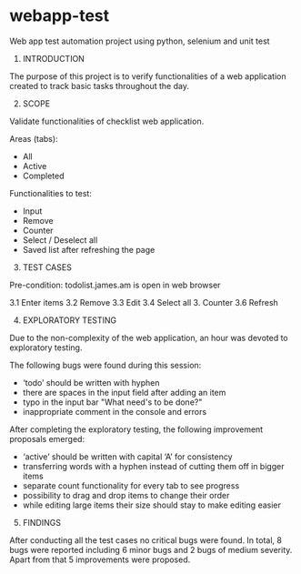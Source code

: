 # webapp-test
Web app test automation project using python, selenium and unit test 

1.	INTRODUCTION 

The purpose of this project is to verify functionalities of a web application created to track basic tasks throughout the day.

2.	SCOPE

Validate functionalities of checklist web application.

Areas (tabs):
-	All
-	Active
-	Completed

Functionalities to test:

-	Input 
-	Remove
-	Counter 
-	Select / Deselect all
-	Saved list after refreshing the page 

3.	TEST CASES

Pre-condition: todolist.james.am is open in web browser 

3.1	Enter items
3.2	Remove 
3.3	Edit
3.4	Select all
3.	Counter
3.6     Refresh

4.	EXPLORATORY TESTING

Due to the non-complexity of the web application, an hour was devoted to exploratory testing. 

The following bugs were found during this session:

-	 ‘todo’ should be written with hyphen
-	there are spaces in the input field after adding an item 
-	typo in the input bar "What need's to be done?"
-	inappropriate comment in the console and errors

After completing the exploratory testing, the following improvement proposals 
emerged:

-	‘active’ should be written with capital ‘A’ for consistency
-	transferring words with a hyphen instead of cutting them off in bigger items 
-	separate count functionality for every tab to see progress 
-	possibility to drag and drop items to change their order
-	while editing large items their size should stay to make editing easier

5.	FINDINGS 

After conducting all the test cases no critical bugs were found.  In total, 8 bugs were reported including 6 minor bugs and 2 bugs of medium severity. Apart from that 5 improvements were proposed. 


